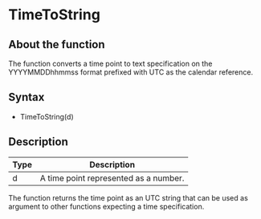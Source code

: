 ﻿# TimeToString
## About the function
The function converts a time point to text specification on the YYYYMMDDhhmmss
format prefixed with UTC as the calendar reference.

## Syntax
- TimeToString(d)

## Description

| Type | Description |
|---|---|
| d | A time point represented as a number. |

The function returns the time point as an UTC string that can be used as
argument to other functions expecting a time specification.
